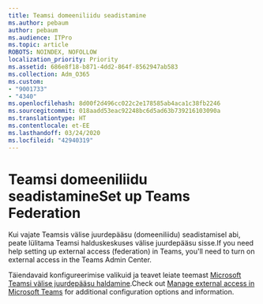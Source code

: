 ```yaml
---
title: Teamsi domeeniliidu seadistamine
ms.author: pebaum
author: pebaum
ms.audience: ITPro
ms.topic: article
ROBOTS: NOINDEX, NOFOLLOW
localization_priority: Priority
ms.assetid: 686e8f18-b871-4dd2-864f-8562947ab583
ms.collection: Adm_O365
ms.custom:
- "9001733"
- "4340"
ms.openlocfilehash: 8d00f2d496cc022c2e178585ab4aca1c38fb2246
ms.sourcegitcommit: 018aadd53eac92248bc6d5ad63b739216103090a
ms.translationtype: HT
ms.contentlocale: et-EE
ms.lasthandoff: 03/24/2020
ms.locfileid: "42940319"
---
```

# <a name="set-up-teams-federation"></a><span data-ttu-id="3d70c-102">Teamsi domeeniliidu seadistamine</span><span class="sxs-lookup"><span data-stu-id="3d70c-102">Set up Teams Federation</span></span>

<span data-ttu-id="3d70c-103">Kui vajate Teamsis välise juurdepääsu (domeeniliidu) seadistamisel abi, peate lülitama Teamsi halduskeskuses välise juurdepääsu sisse.</span><span class="sxs-lookup"><span data-stu-id="3d70c-103">If you need help setting up external access (federation) in Teams, you'll need to turn on external access in the Teams Admin Center.</span></span>

<span data-ttu-id="3d70c-104">Täiendavaid konfigureerimise valikuid ja teavet leiate teemast [Microsoft Teamsi välise juurdepääsu haldamine](https://docs.microsoft.com/microsoftteams/manage-external-access).</span><span class="sxs-lookup"><span data-stu-id="3d70c-104">Check out [Manage external access in Microsoft Teams](https://docs.microsoft.com/microsoftteams/manage-external-access) for additional configuration options and information.</span></span>
